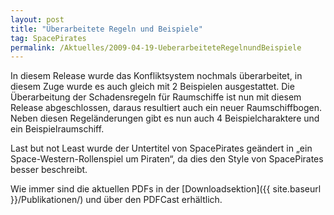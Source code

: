 ```yaml
---
layout: post
title: "Überarbeitete Regeln und Beispiele"
tag: SpacePirates
permalink: /Aktuelles/2009-04-19-UeberarbeiteteRegelnundBeispiele
---
```


In diesem Release wurde das Konfliktsystem nochmals überarbeitet, in diesem Zuge wurde es auch gleich mit 2 Beispielen ausgestattet. Die Überarbeitung der Schadensregeln für Raumschiffe ist nun mit diesem Release abgeschlossen, daraus resultiert auch ein neuer Raumschiffbogen. Neben diesen Regeländerungen gibt es nun auch 4 Beispielcharaktere und ein Beispielraumschiff.

Last but not Least wurde der Untertitel von SpacePirates geändert in &bdquo;ein Space-Western-Rollenspiel um Piraten&ldquo;, da dies den Style von SpacePirates besser beschreibt.

Wie immer sind die aktuellen PDFs in der [Downloadsektion]({{ site.baseurl }}/Publikationen/) und über den PDFCast erhältlich.
